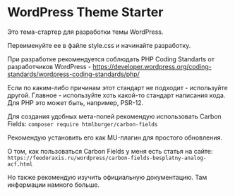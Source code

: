 # WordPress Theme Starter

Это тема-стартер для разработки темы WordPress.

Переименуйте ее в файле style.css и начинайте разработку.

При разработке рекомендуется соблюдать PHP Coding Standarts от разработчиков WordPress - https://developer.wordpress.org/coding-standards/wordpress-coding-standards/php/

Если по каким-либо причинам этот стандарт не подходит - используйте другой. Главное - используйте хоть какой-то стандарт написания кода. Для PHP это может быть, например, PSR-12.

Для создания удобных мета-полей рекомендую использовать Carbon Fields:
`composer require htmlburger/carbon-fields`

Рекомендую установить его как MU-плагин для простого обновления.

О том, как пользоваться Carbon Fields у меня есть статья на сайте:
`https://feodoraxis.ru/wordpress/carbon-fields-besplatny-analog-acf.html`

Но также рекомендую изучить официальную документацию. Там информации намного больше.